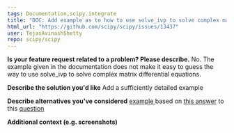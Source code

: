 ```yaml
---
tags: Documentation,scipy.integrate
title: "DOC: Add example as to how to use solve_ivp to solve complex matrix differential equations"
html_url: "https://github.com/scipy/scipy/issues/13437"
user: TejasAvinashShetty
repo: scipy/scipy
---
```


**Is your feature request related to a problem? Please describe.**
No. 
The example given in the documentation does not make it easy to 
guess the way to use solve_ivp to solve complex matrix differential equations.

**Describe the solution you'd like**
Add a sufficiently  detailed example

**Describe alternatives you've considered**
[example ](https://www.dropbox.com/s/ip1fqko2f7xfs41/patol75_answer_pristine_only_matrix.ipynb?dl=0) based on [this answer](https://stackoverflow.com/a/65838993/7952027) to this [question](https://stackoverflow.com/q/65793457/7952027)

**Additional context (e.g. screenshots)**
